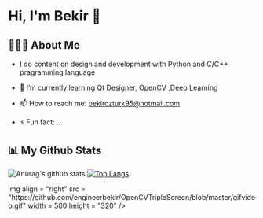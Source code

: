 # Hi, I'm Bekir 👋

## 👨🏼‍✈️ About Me
- I do content on design and development with Python and C/C++ pragramming language  
- 🌱 I’m currently learning Qt Designer, OpenCV ,Deep Learning  
- 📫 How to reach me: bekirozturk95@hotmail.com

- ⚡ Fun fact: ...

## 📊 My Github Stats
![Anurag's github stats](https://github-readme-stats.vercel.app/api?username=engineerbekir&theme=algolia&show_icons=true)
[![Top Langs](https://github-readme-stats.vercel.app/api/top-langs/?username=engineerbekir&theme=tokyonight&layout=compact)](https://github.com/anuraghazra/github-readme-stats)
<p>img align = "right" src = "https://github.com/engineerbekir/OpenCVTripleScreen/blob/master/gifvideo.gif" width = 500 height = "320" /></p>

